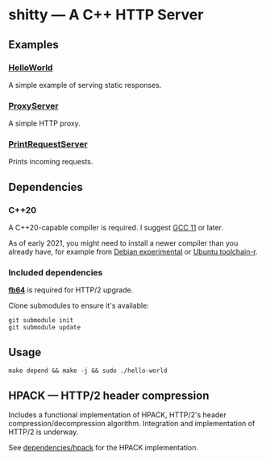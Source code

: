 # shitty — A C++ HTTP Server

## Examples

### [HelloWorld](HelloWorld.cpp)

A simple example of serving static responses.

### [ProxyServer](ProxyServer.cpp)

A simple HTTP proxy.

### [PrintRequestServer](PrintRequestServer.cpp)

Prints incoming requests.

## Dependencies

### C++20

A C++20-capable compiler is required. I suggest
[GCC 11](https://gcc.gnu.org/gcc-11/) or later.

As of early 2021, you might need to install a newer compiler than you
already have, for example from
[Debian experimental](https://packages.debian.org/experimental/g++-11) or
[Ubuntu
toolchain-r](https://launchpad.net/~ubuntu-toolchain-r/+archive/ubuntu/test).

### Included dependencies

[**fb64**](https://github.com/tedjp/fb64) is required for HTTP/2 upgrade.

Clone submodules to ensure it's available:

    git submodule init
    git submodule update

## Usage

    make depend && make -j && sudo ./hello-world

## HPACK — HTTP/2 header compression

Includes a functional implementation of HPACK, HTTP/2's header
compression/decompression algorithm. Integration and implementation of HTTP/2 is
underway.

See [dependencies/hpack](dependencies/hpack) for the HPACK implementation.
